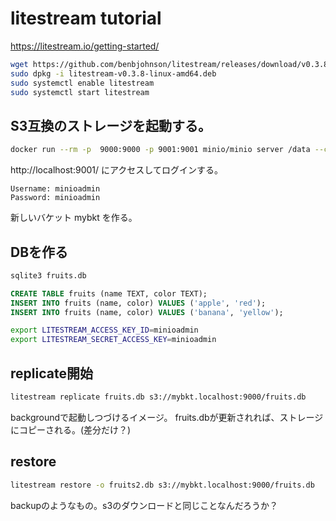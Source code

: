 # litestream tutorial

https://litestream.io/getting-started/

```bash
wget https://github.com/benbjohnson/litestream/releases/download/v0.3.8/litestream-v0.3.8-linux-amd64.deb
sudo dpkg -i litestream-v0.3.8-linux-amd64.deb
sudo systemctl enable litestream
sudo systemctl start litestream
```


## S3互換のストレージを起動する。

```bash
docker run --rm -p  9000:9000 -p 9001:9001 minio/minio server /data --console-address ":9001"
```

http://localhost:9001/ にアクセスしてログインする。

```
Username: minioadmin
Password: minioadmin
```

新しいバケット mybkt を作る。

## DBを作る

```bash
sqlite3 fruits.db
```

```sql
CREATE TABLE fruits (name TEXT, color TEXT);
INSERT INTO fruits (name, color) VALUES ('apple', 'red');
INSERT INTO fruits (name, color) VALUES ('banana', 'yellow');

```

```bash
export LITESTREAM_ACCESS_KEY_ID=minioadmin
export LITESTREAM_SECRET_ACCESS_KEY=minioadmin
```

## replicate開始

```bash
litestream replicate fruits.db s3://mybkt.localhost:9000/fruits.db
```

backgroundで起動しつづけるイメージ。
fruits.dbが更新されれば、ストレージにコピーされる。(差分だけ？)


## restore

```bash
litestream restore -o fruits2.db s3://mybkt.localhost:9000/fruits.db
```

backupのようなもの。s3のダウンロードと同じことなんだろうか？



